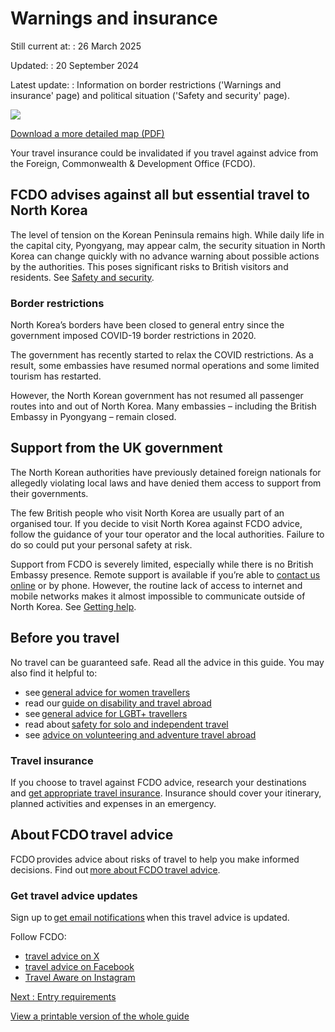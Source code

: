 # Warnings and insurance

Still current at:
:   26 March 2025

Updated:
:   20 September 2024

Latest update:
:   Information on border restrictions ('Warnings and insurance' page) and political situation ('Safety and security' page).

![](https://assets.publishing.service.gov.uk/media/5f4ebe84e90e071c79c84cc7/FCDO__TA__032_-_North_Korea_Travel_Advice_Ed1__WEB_.jpg)


[Download a more detailed map (PDF)](https://assets.publishing.service.gov.uk/media/5f4ebe848fa8f57fb9bf665c/FCDO__TA__032_-_North_Korea_Travel_Advice_Ed1.pdf)

Your travel insurance could be invalidated if you travel against advice from the Foreign, Commonwealth & Development Office (FCDO).

## FCDO advises against all but essential travel to North Korea

The level of tension on the Korean Peninsula remains high. While daily life in the capital city, Pyongyang, may appear calm, the security situation in North Korea can change quickly with no advance warning about possible actions by the authorities. This poses significant risks to British visitors and residents. See [Safety and security](/foreign-travel-advice/north-korea/safety-and-security#political-situation).

### Border restrictions

North Korea’s borders have been closed to general entry since the government imposed COVID-19 border restrictions in 2020.

The government has recently started to relax the COVID restrictions. As a result, some embassies have resumed normal operations and some limited tourism has restarted.

However, the North Korean government has not resumed all passenger routes into and out of North Korea. Many embassies – including the British Embassy in Pyongyang – remain closed.

## Support from the UK government

The North Korean authorities have previously detained foreign nationals for allegedly violating local laws and have denied them access to support from their governments.

The few British people who visit North Korea are usually part of an organised tour. If you decide to visit North Korea against FCDO advice, follow the guidance of your tour operator and the local authorities. Failure to do so could put your personal safety at risk.

Support from FCDO is severely limited, especially while there is no British Embassy presence. Remote support is available if you’re able to [contact us online](https://www.contact.service.csd.fcdo.gov.uk/home) or by phone. However, the routine lack of access to internet and mobile networks makes it almost impossible to communicate outside of North Korea. See [Getting help](/foreign-travel-advice/north-korea/getting-help).

## Before you travel

No travel can be guaranteed safe. Read all the advice in this guide. You may also find it helpful to:

* see [general advice for women travellers](https://www.gov.uk/guidance/advice-for-women-travelling-abroad)
* read our [guide on disability and travel abroad](https://www.gov.uk/government/publications/disabled-travellers)
* see [general advice for LGBT+ travellers](https://www.gov.uk/guidance/lesbian-gay-bisexual-and-transgender-foreign-travel-advice)
* read about [safety for solo and independent travel](https://www.gov.uk/guidance/solo-and-independent-travel)
* see [advice on volunteering and adventure travel abroad](https://www.gov.uk/guidance/safer-adventure-travel-and-volunteering-overseas)

### Travel insurance

If you choose to travel against FCDO advice, research your destinations and [get appropriate travel insurance](https://www.gov.uk/guidance/foreign-travel-insurance). Insurance should cover your itinerary, planned activities and expenses in an emergency.

## About FCDO travel advice

FCDO provides advice about risks of travel to help you make informed decisions. Find out [more about FCDO travel advice](https://www.gov.uk/guidance/about-foreign-commonwealth-development-office-travel-advice).

### Get travel advice updates

Sign up to [get email notifications](https://www.gov.uk/foreign-travel-advice/north-korea/email-signup) when this travel advice is updated.

Follow FCDO:

* [travel advice on X](https://x.com/fcdotravelgovuk)
* [travel advice on Facebook](https://www.facebook.com/FCDOTravel/)
* [Travel Aware on Instagram](https://www.instagram.com/accounts/login/?next=https%3A%2F%2Fwww.instagram.com%2Ftravelaware%2F&is_from_rle)

[Next
:
Entry requirements](/foreign-travel-advice/north-korea/entry-requirements)

[View a printable version of the whole guide](/foreign-travel-advice/north-korea/print)